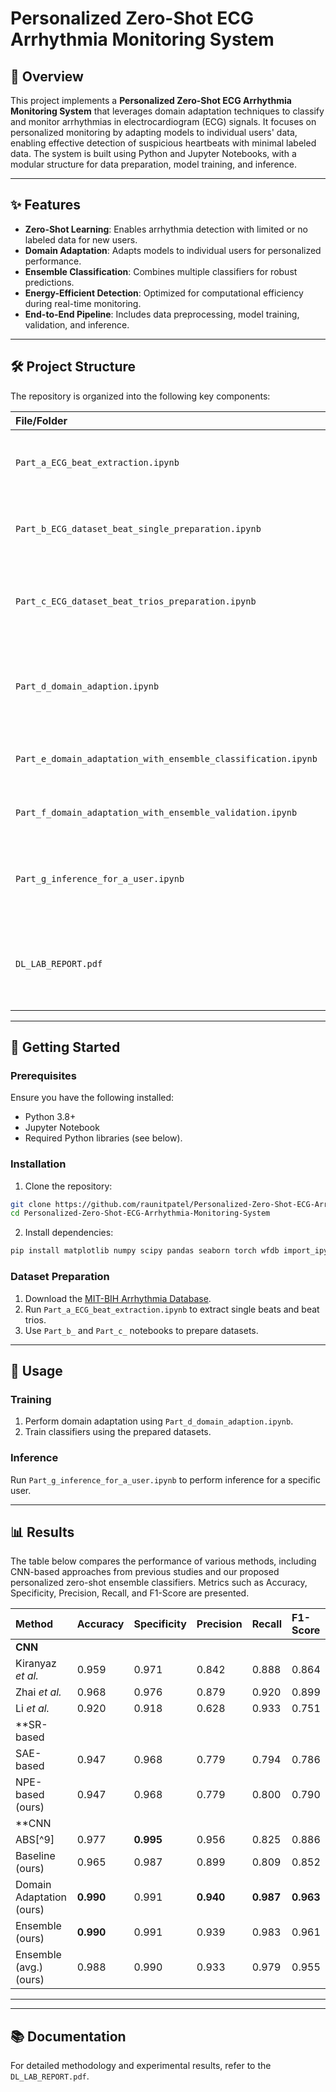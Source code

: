 
# Personalized Zero-Shot ECG Arrhythmia Monitoring System

## 📖 Overview

This project implements a **Personalized Zero-Shot ECG Arrhythmia Monitoring System** that leverages domain adaptation techniques to classify and monitor arrhythmias in electrocardiogram (ECG) signals. It focuses on personalized monitoring by adapting models to individual users' data, enabling effective detection of suspicious heartbeats with minimal labeled data. The system is built using Python and Jupyter Notebooks, with a modular structure for data preparation, model training, and inference.

---

## ✨ Features

- **Zero-Shot Learning**: Enables arrhythmia detection with limited or no labeled data for new users.
- **Domain Adaptation**: Adapts models to individual users for personalized performance.
- **Ensemble Classification**: Combines multiple classifiers for robust predictions.
- **Energy-Efficient Detection**: Optimized for computational efficiency during real-time monitoring.
- **End-to-End Pipeline**: Includes data preprocessing, model training, validation, and inference.

---

## 🛠️ Project Structure

The repository is organized into the following key components:


| File/Folder | Description |
| :-- | :-- |
| `Part_a_ECG_beat_extraction.ipynb` | Extracts individual ECG beats from raw signals. |
| `Part_b_ECG_dataset_beat_single_preparation.ipynb` | Prepares datasets with single beats for training and testing. |
| `Part_c_ECG_dataset_beat_trios_preparation.ipynb` | Prepares datasets with beat trios for advanced classification tasks. |
| `Part_d_domain_adaption.ipynb` | Implements domain adaptation techniques for personalized monitoring. |
| `Part_e_domain_adaptation_with_ensemble_classification.ipynb` | Applies ensemble methods for classification. |
| `Part_f_domain_adaptation_with_ensemble_validation.ipynb` | Validates ensemble models on test datasets. |
| `Part_g_inference_for_a_user.ipynb` | Performs inference for a specific user using the trained model. |
| `DL_LAB_REPORT.pdf` | Detailed report describing the methodology and results of the project. |

---

## 🚀 Getting Started

### Prerequisites

Ensure you have the following installed:

- Python 3.8+
- Jupyter Notebook
- Required Python libraries (see below).


### Installation

1. Clone the repository:

```bash
git clone https://github.com/raunitpatel/Personalized-Zero-Shot-ECG-Arrhythmia-Monitoring-System.git
cd Personalized-Zero-Shot-ECG-Arrhythmia-Monitoring-System
```

2. Install dependencies:

```bash
pip install matplotlib numpy scipy pandas seaborn torch wfdb import_ipynb pytorch
```


### Dataset Preparation

1. Download the [MIT-BIH Arrhythmia Database](https://www.physionet.org/content/mitdb/).
2. Run `Part_a_ECG_beat_extraction.ipynb` to extract single beats and beat trios.
3. Use `Part_b_` and `Part_c_` notebooks to prepare datasets.

---

## 🧪 Usage

### Training

1. Perform domain adaptation using `Part_d_domain_adaption.ipynb`.
2. Train classifiers using the prepared datasets.

### Inference

Run `Part_g_inference_for_a_user.ipynb` to perform inference for a specific user.

---

## 📊 Results

The table below compares the performance of various methods, including CNN-based approaches from previous studies and our proposed personalized zero-shot ensemble classifiers. Metrics such as Accuracy, Specificity, Precision, Recall, and F1-Score are presented.


| **Method** | **Accuracy** | **Specificity** | **Precision** | **Recall** | **F1-Score** |
| :-- | :-- | :-- | :-- | :-- | :-- |
| **CNN** |  |  |  |  |  |
| Kiranyaz *et al.* | 0.959 | 0.971 | 0.842 | 0.888 | 0.864 |
| Zhai *et al.* | 0.968 | 0.976 | 0.879 | 0.920 | 0.899 |
| Li *et al.* | 0.920 | 0.918 | 0.628 | 0.933 | 0.751 |
| **SR-based|  |  |  |  |  |
| SAE-based | 0.947 | 0.968 | 0.779 | 0.794 | 0.786 |
| NPE-based (ours) | 0.947 | 0.968 | 0.779 | 0.800 | 0.790 |
| **CNN|  |  |  |  |  |
| ABS[^9] | 0.977 | **0.995** | 0.956 | 0.825 | 0.886 |
| Baseline (ours) | 0.965 | 0.987 | 0.899 | 0.809 | 0.852 |
| Domain Adaptation (ours) | **0.990** | 0.991 | **0.940** | **0.987** | **0.963** |
| Ensemble (ours) | **0.990** | 0.991 | 0.939 | 0.983 | 0.961 |
| Ensemble (avg.) (ours) | 0.988 | 0.990 | 0.933 | 0.979 | 0.955 |

---



---

## 📚 Documentation

For detailed methodology and experimental results, refer to the `DL_LAB_REPORT.pdf`.
